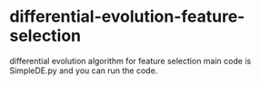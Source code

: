 # differential-evolution-feature-selection
differential evolution algorithm for feature selection
main code is SimpleDE.py and you can run the code. 
